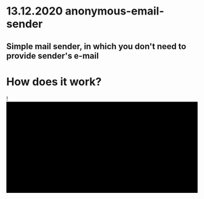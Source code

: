 # 13.12.2020 anonymous-email-sender

## Simple mail sender, in which you don't need to provide sender's e-mail

# How does it work?

!![Alt text](mailsender_gif.gif) 
